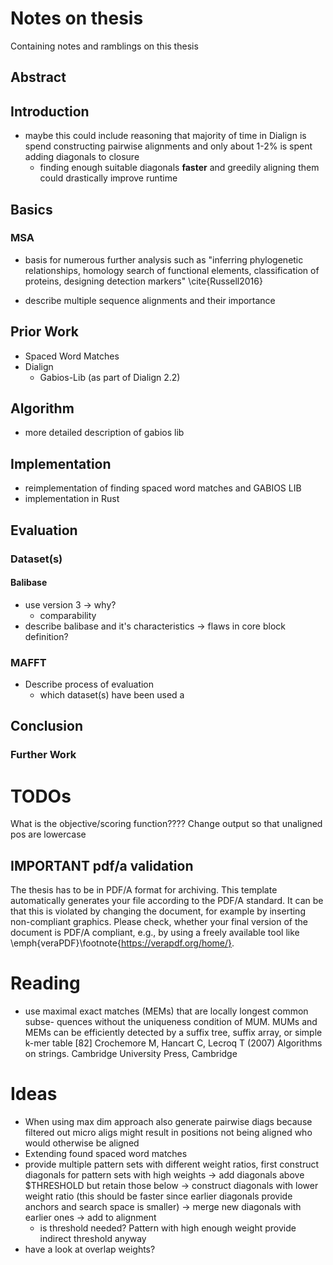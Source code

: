 # Notes on thesis
Containing notes and ramblings on this thesis


## Abstract

## Introduction

- maybe this could include reasoning that majority of time in Dialign is spend constructing pairwise alignments and only about 1-2% is spent adding diagonals to closure
    - finding enough suitable diagonals **faster** and greedily aligning them could drastically improve runtime

## Basics

### MSA
- basis for numerous further analysis such as "inferring phylogenetic relationships, homology search of functional elements, classification of proteins, designing detection markers" \cite{Russell2016}

- describe multiple sequence alignments and their importance


## Prior Work
- Spaced Word Matches
- Dialign
    - Gabios-Lib (as part of Dialign 2.2)

## Algorithm

- more detailed description of gabios lib 

## Implementation
- reimplementation of finding spaced word matches and GABIOS LIB
- implementation in Rust

## Evaluation

### Dataset(s)
#### Balibase
- use version 3 -> why?
    - comparability
- describe balibase and it's characteristics -> flaws in core block definition?


### MAFFT

- Describe process of evaluation
    - which dataset(s) have been used a

## Conclusion

### Further Work




# TODOs

What is the objective/scoring function????
Change output so that unaligned pos are lowercase

## IMPORTANT pdf/a validation
The thesis has to be in PDF/A format for archiving. This template automatically generates your file according to the PDF/A standard. It can be that this is violated by changing the document, for example by inserting non-compliant graphics. Please check, whether your final version of the document is PDF/A compliant, e.g., by using a freely available tool like \emph{veraPDF}\footnote{https://verapdf.org/home/}.


# Reading
- use maximal exact matches (MEMs) that are locally longest common subse- quences without the uniqueness condition of MUM. MUMs and MEMs can be efficiently detected by a suffix tree, suffix array, or simple k-mer table [82] Crochemore M, Hancart C, Lecroq T (2007) Algorithms on strings. Cambridge University Press, Cambridge


# Ideas
- When using max dim approach also generate pairwise diags because filtered out micro aligs might result in positions not being aligned who would otherwise be aligned
- Extending found spaced word matches
- provide multiple pattern sets with different weight ratios, first construct diagonals for pattern sets with high weights -> add diagonals above $THRESHOLD but retain those below -> construct diagonals with lower weight ratio (this should be faster since earlier diagonals provide anchors and search space is smaller) -> merge new diagonals with earlier ones -> add to alignment
    - is threshold needed? Pattern with high enough weight provide indirect threshold anyway
- have a look at overlap weights?